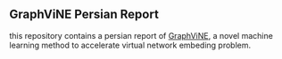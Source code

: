 ## GraphViNE Persian Report

this repository contains a persian report of [GraphViNE](https://github.com/gsoosk/GraphViNE), a novel machine learning method to accelerate virtual network embeding problem. 
